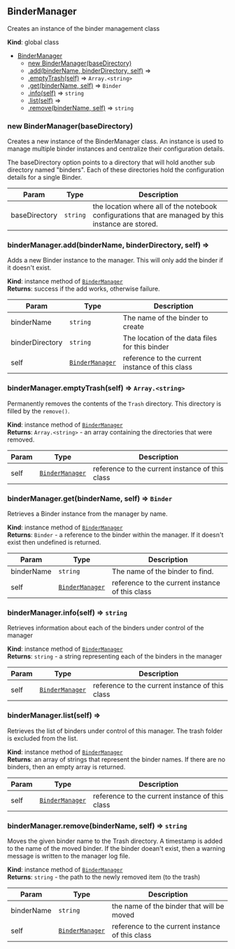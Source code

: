 <a name="BinderManager"></a>

## BinderManager
Creates an instance of the binder management class

**Kind**: global class  

* [BinderManager](#BinderManager)
    * [new BinderManager(baseDirectory)](#new_BinderManager_new)
    * [.add(binderName, binderDirectory, self)](#BinderManager+add) ⇒
    * [.emptyTrash(self)](#BinderManager+emptyTrash) ⇒ <code>Array.&lt;string&gt;</code>
    * [.get(binderName, self)](#BinderManager+get) ⇒ <code>Binder</code>
    * [.info(self)](#BinderManager+info) ⇒ <code>string</code>
    * [.list(self)](#BinderManager+list) ⇒
    * [.remove(binderName, self)](#BinderManager+remove) ⇒ <code>string</code>

<a name="new_BinderManager_new"></a>

### new BinderManager(baseDirectory)
Creates a new instance of the BinderManager class.  An instance is used
to manage multiple binder instances and centralize their configuration
details.

The baseDirectory option points to a directory that will hold another sub
directory named "binders".  Each of these directories hold the configuration
details for a single Binder.


| Param | Type | Description |
| --- | --- | --- |
| baseDirectory | <code>string</code> | the location where all of the notebook configurations that are managed by this instance are stored. |

<a name="BinderManager+add"></a>

### binderManager.add(binderName, binderDirectory, self) ⇒
Adds a new Binder instance to the manager.  This will only add the binder if
it doesn't exist.

**Kind**: instance method of <code>[BinderManager](#BinderManager)</code>  
**Returns**: success if the add works, otherwise failure.  

| Param | Type | Description |
| --- | --- | --- |
| binderName | <code>string</code> | The name of the binder to create |
| binderDirectory | <code>string</code> | The location of the data files for this binder |
| self | <code>[BinderManager](#BinderManager)</code> | reference to the current instance of this class |

<a name="BinderManager+emptyTrash"></a>

### binderManager.emptyTrash(self) ⇒ <code>Array.&lt;string&gt;</code>
Permanently removes the contents of the `Trash` directory.  This directory
is filled by the `remove()`.

**Kind**: instance method of <code>[BinderManager](#BinderManager)</code>  
**Returns**: <code>Array.&lt;string&gt;</code> - an array containing the directories that were removed.  

| Param | Type | Description |
| --- | --- | --- |
| self | <code>[BinderManager](#BinderManager)</code> | reference to the current instance of this class |

<a name="BinderManager+get"></a>

### binderManager.get(binderName, self) ⇒ <code>Binder</code>
Retrieves a Binder instance from the manager by name.

**Kind**: instance method of <code>[BinderManager](#BinderManager)</code>  
**Returns**: <code>Binder</code> - a reference to the binder within the manager.  If it doesn't exist
then undefined is returned.  

| Param | Type | Description |
| --- | --- | --- |
| binderName | <code>string</code> | The name of the binder to find. |
| self | <code>[BinderManager](#BinderManager)</code> | reference to the current instance of this class |

<a name="BinderManager+info"></a>

### binderManager.info(self) ⇒ <code>string</code>
Retrieves information about each of the binders under control of the manager

**Kind**: instance method of <code>[BinderManager](#BinderManager)</code>  
**Returns**: <code>string</code> - a string representing each of the binders in the manager  

| Param | Type | Description |
| --- | --- | --- |
| self | <code>[BinderManager](#BinderManager)</code> | reference to the current instance of this class |

<a name="BinderManager+list"></a>

### binderManager.list(self) ⇒
Retrieves the list of binders under control of this manager.  The trash folder
is excluded from the list.

**Kind**: instance method of <code>[BinderManager](#BinderManager)</code>  
**Returns**: an array of strings that represent the binder names.  If there are no
binders, then an empty array is returned.  

| Param | Type | Description |
| --- | --- | --- |
| self | <code>[BinderManager](#BinderManager)</code> | reference to the current instance of this class |

<a name="BinderManager+remove"></a>

### binderManager.remove(binderName, self) ⇒ <code>string</code>
Moves the given binder name to the Trash directory.  A timestamp is added
to the name of the moved binder.  If the binder doean't exist, then a warning
message is written to the manager log file.

**Kind**: instance method of <code>[BinderManager](#BinderManager)</code>  
**Returns**: <code>string</code> - the path to the newly removed item (to the trash)  

| Param | Type | Description |
| --- | --- | --- |
| binderName | <code>string</code> | the name of the binder that will be moved |
| self | <code>[BinderManager](#BinderManager)</code> | reference to the current instance of this class |

